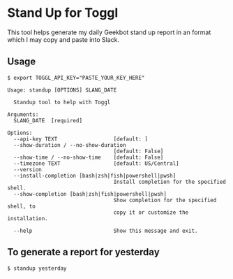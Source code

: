 # Stand Up for Toggl

This tool helps generate my daily Geekbot stand up report in an format which I may copy and paste into Slack.

## Usage

```shell
$ export TOGGL_API_KEY="PASTE_YOUR_KEY_HERE"

Usage: standup [OPTIONS] SLANG_DATE

  Standup tool to help with Toggl

Arguments:
  SLANG_DATE  [required]

Options:
  --api-key TEXT                  [default: ]
  --show-duration / --no-show-duration
                                  [default: False]
  --show-time / --no-show-time    [default: False]
  --timezone TEXT                 [default: US/Central]
  --version
  --install-completion [bash|zsh|fish|powershell|pwsh]
                                  Install completion for the specified shell.
  --show-completion [bash|zsh|fish|powershell|pwsh]
                                  Show completion for the specified shell, to
                                  copy it or customize the installation.

  --help                          Show this message and exit.
```

## To generate a report for yesterday

```shell
$ standup yesterday
```
